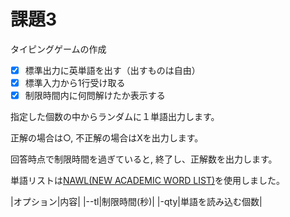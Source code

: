 # 課題3

タイピングゲームの作成

- [x] 標準出力に英単語を出す（出すものは自由）
- [x] 標準入力から1行受け取る
- [x] 制限時間内に何問解けたか表示する

指定した個数の中からランダムに１単語出力します。

正解の場合は○, 不正解の場合はXを出力します。

回答時点で制限時間を過ぎていると, 終了し、正解数を出力します。

単語リストは[NAWL(NEW ACADEMIC WORD LIST)](http://www.newgeneralservicelist.org/nawl-new-academic-word-list)を使用しました。

|オプション|内容|
|--tl|制限時間(秒)|
|-qty|単語を読み込む個数|
